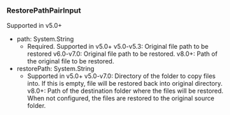 ### RestorePathPairInput
Supported in v5.0+

- path: System.String
  - Required. Supported in v5.0+
v5.0-v5.3: Original file path to be restored
v6.0-v7.0: Original file path to be restored.
v8.0+: Path of the original file to be restored.
- restorePath: System.String
  - Supported in v5.0+
v5.0-v7.0: Directory of the folder to copy files into. If this is empty, file will be restored back into original directory.
v8.0+: Path of the destination folder where the files will be restored. When not configured, the files are restored to the original source folder.
